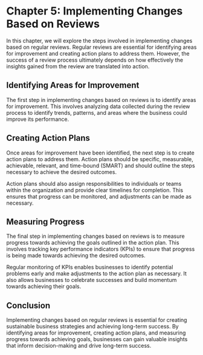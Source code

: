 Chapter 5: Implementing Changes Based on Reviews
================================================

In this chapter, we will explore the steps involved in implementing changes based on regular reviews. Regular reviews are essential for identifying areas for improvement and creating action plans to address them. However, the success of a review process ultimately depends on how effectively the insights gained from the review are translated into action.

Identifying Areas for Improvement
---------------------------------

The first step in implementing changes based on reviews is to identify areas for improvement. This involves analyzing data collected during the review process to identify trends, patterns, and areas where the business could improve its performance.

Creating Action Plans
---------------------

Once areas for improvement have been identified, the next step is to create action plans to address them. Action plans should be specific, measurable, achievable, relevant, and time-bound (SMART) and should outline the steps necessary to achieve the desired outcomes.

Action plans should also assign responsibilities to individuals or teams within the organization and provide clear timelines for completion. This ensures that progress can be monitored, and adjustments can be made as necessary.

Measuring Progress
------------------

The final step in implementing changes based on reviews is to measure progress towards achieving the goals outlined in the action plan. This involves tracking key performance indicators (KPIs) to ensure that progress is being made towards achieving the desired outcomes.

Regular monitoring of KPIs enables businesses to identify potential problems early and make adjustments to the action plan as necessary. It also allows businesses to celebrate successes and build momentum towards achieving their goals.

Conclusion
----------

Implementing changes based on regular reviews is essential for creating sustainable business strategies and achieving long-term success. By identifying areas for improvement, creating action plans, and measuring progress towards achieving goals, businesses can gain valuable insights that inform decision-making and drive long-term success.
